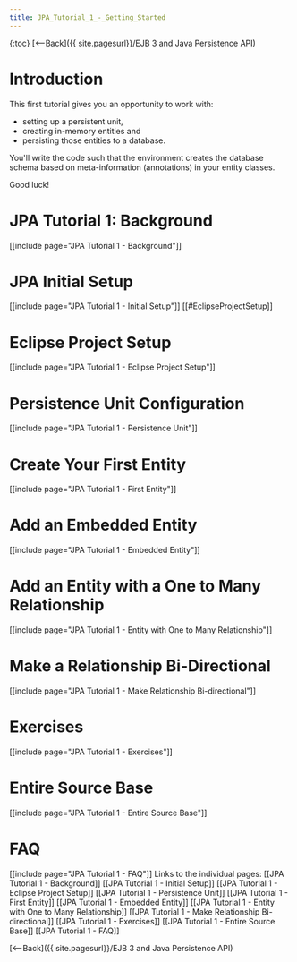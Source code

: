 ```yaml
---
title: JPA_Tutorial_1_-_Getting_Started
---
```

{:toc}
[<--Back]({{ site.pagesurl}}/EJB 3 and Java Persistence API)

# Introduction
This first tutorial gives you an opportunity to work with:
* setting up a persistent unit, 
* creating in-memory entities and 
* persisting those entities to a database. 

You'll write the code such that the environment creates the database schema based on meta-information (annotations) in your entity classes.

Good luck!
# JPA Tutorial 1: Background
[[include page="JPA Tutorial 1 - Background"]]
# JPA Initial Setup
[[include page="JPA Tutorial 1 - Initial Setup"]]
[[#EclipseProjectSetup]]
# Eclipse Project Setup
[[include page="JPA Tutorial 1 - Eclipse Project Setup"]]
# Persistence Unit Configuration
[[include page="JPA Tutorial 1 - Persistence Unit"]]
# Create Your First Entity
[[include page="JPA Tutorial 1 - First Entity"]]
# Add an Embedded Entity
[[include page="JPA Tutorial 1 - Embedded Entity"]]
# Add an Entity with a One to Many Relationship
[[include page="JPA Tutorial 1 - Entity with One to Many Relationship"]]
# Make a Relationship Bi-Directional
[[include page="JPA Tutorial 1 - Make Relationship Bi-directional"]]
# Exercises
[[include page="JPA Tutorial 1 - Exercises"]]
# Entire Source Base
[[include page="JPA Tutorial 1 - Entire Source Base"]]
# FAQ
[[include page="JPA Tutorial 1 - FAQ"]]
Links to the individual pages:
[[JPA Tutorial 1 - Background]]
[[JPA Tutorial 1 - Initial Setup]]
[[JPA Tutorial 1 - Eclipse Project Setup]]
[[JPA Tutorial 1 - Persistence Unit]]
[[JPA Tutorial 1 - First Entity]]
[[JPA Tutorial 1 - Embedded Entity]]
[[JPA Tutorial 1 - Entity with One to Many Relationship]]
[[JPA Tutorial 1 - Make Relationship Bi-directional]]
[[JPA Tutorial 1 - Exercises]]
[[JPA Tutorial 1 - Entire Source Base]]
[[JPA Tutorial 1 - FAQ]]

[<--Back]({{ site.pagesurl}}/EJB 3 and Java Persistence API)
